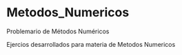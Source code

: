 # Metodos_Numericos
Problemario de Métodos Numéricos

Ejercios desarrollados para materia de Metodos Numericos
